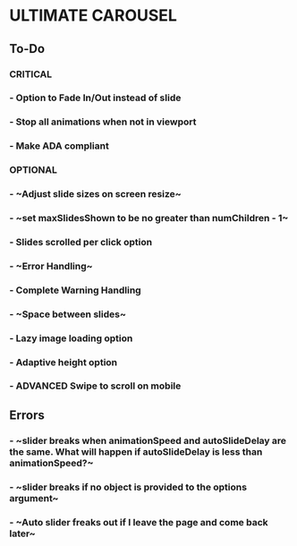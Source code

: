 # ULTIMATE CAROUSEL

## To-Do

### CRITICAL

### - Option to Fade In/Out instead of slide

### - Stop all animations when not in viewport

### - Make ADA compliant

### OPTIONAL

### - ~Adjust slide sizes on screen resize~

### - ~set maxSlidesShown to be no greater than numChildren - 1~

### - Slides scrolled per click option

### - ~Error Handling~

### - Complete Warning Handling

### - ~Space between slides~

### - Lazy image loading option

### - Adaptive height option

### - ADVANCED Swipe to scroll on mobile

## Errors

### - ~slider breaks when animationSpeed and autoSlideDelay are the same. What will happen if autoSlideDelay is less than animationSpeed?~

### - ~slider breaks if no object is provided to the options argument~

### - ~Auto slider freaks out if I leave the page and come back later~
